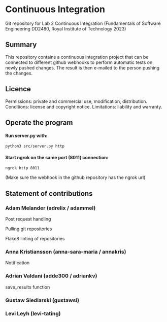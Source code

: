 # Continuous Integration 
Git repository for Lab 2 Continuous Integration (Fundamentals of Software Engineering DD2480, Royal Institute of Technology 2023) 
  
## Summary  
This repository contains a continuous integration project that can be connected to different github webhooks to perform automatic tests on newly pushed changes. The result is then e-mailed to the person pushing the changes.  

## Licence
Permissions: private and commercial use, modification, distribution.
Conditions: license and copyright notice.
Limitations: liability and warranty. 
 
## Operate the program
#### Run server.py with: 
```
python3 src/server.py http
``` 
#### Start ngrok on the same port (8011) connection: 
```
ngrok http 8011 
```
(Make sure the webhook in the github repository has the ngrok url) 

## Statement of contributions 

### Adam Melander (adrelix / adammel)
Post request handling 

Pulling git repositories

Flake8 linting of repositories 

### Anna Kristiansson (anna-sara-maria / annakris) 
 
Notification

### Adrian Valdani (adde300 / adriankv)
save_results function

### Gustaw Siedlarski (gustawsi)

### Levi Leyh (levi-tating)
